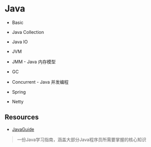 # Java
* Basic

* Java Collection
* Java IO

* JVM
* JMM - Java 内存模型
* GC
* Concurrent - Java 并发编程

* Spring
* Netty


## Resources
* [JavaGuide](https://github.com/Snailclimb/JavaGuide)
> 一份Java学习指南，涵盖大部分Java程序员所需要掌握的核心知识


